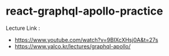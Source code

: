 # react-graphql-apollo-practice
Lecture Link : 
- https://www.youtube.com/watch?v=9BIXcXHsj0A&t=27s  
- https://www.yalco.kr/lectures/graphql-apollo/
